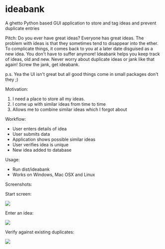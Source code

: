 ideabank
========

A ghetto Python based GUI application to store and tag ideas and prevent duplicate entries

Pitch:
Do you ever have great ideas? Everyone has great ideas. The problem with ideas is that they sometimes tend to disappear into the ether. To complicate things, it comes back to you at a later date disguised as a new idea. 
You don't have to suffer anymore! Ideabank helps you keep track of ideas, old and new. Never worry about duplicate ideas or jank like that again! Screw the jank, get ideabank.

p.s. Yea the UI isn't great but all good things come in small packages don't they ;)

Motivation:

1. I need a place to store all my ideas.
2. I come up with similar ideas from time to time
3. Allows me to combine similar ideas which I forgot about

Workflow:

- User enters details of idea
- User submits data
- Application shows possible similar ideas
- User verifies idea is unique
- New idea added to database


Usage:

- Run dist/ideabank
- Works on Windows, Mac OSX and Linux

Screenshots:

Start screen:

![](https://raw.github.com/anubhavashok/ideabank/master/images/idea.png)

Enter an idea:

![](https://raw.github.com/anubhavashok/ideabank/master/images/start.png)

Verify against existing duplicates:

![](https://raw.github.com/anubhavashok/ideabank/master/images/duplicate.png)
